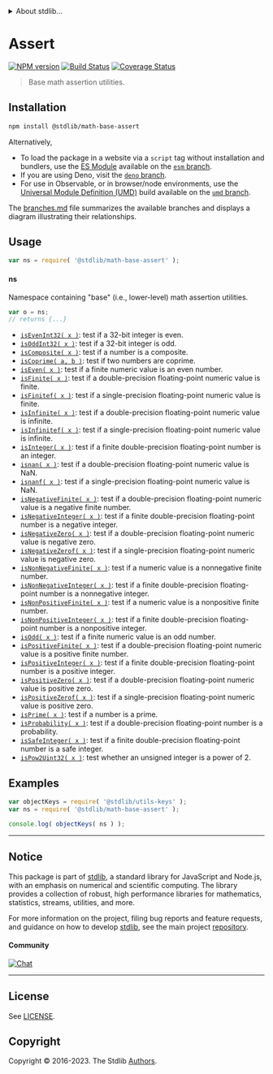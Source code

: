 <!--

@license Apache-2.0

Copyright (c) 2018 The Stdlib Authors.

Licensed under the Apache License, Version 2.0 (the "License");
you may not use this file except in compliance with the License.
You may obtain a copy of the License at

   http://www.apache.org/licenses/LICENSE-2.0

Unless required by applicable law or agreed to in writing, software
distributed under the License is distributed on an "AS IS" BASIS,
WITHOUT WARRANTIES OR CONDITIONS OF ANY KIND, either express or implied.
See the License for the specific language governing permissions and
limitations under the License.

-->


<details>
  <summary>
    About stdlib...
  </summary>
  <p>We believe in a future in which the web is a preferred environment for numerical computation. To help realize this future, we've built stdlib. stdlib is a standard library, with an emphasis on numerical and scientific computation, written in JavaScript (and C) for execution in browsers and in Node.js.</p>
  <p>The library is fully decomposable, being architected in such a way that you can swap out and mix and match APIs and functionality to cater to your exact preferences and use cases.</p>
  <p>When you use stdlib, you can be absolutely certain that you are using the most thorough, rigorous, well-written, studied, documented, tested, measured, and high-quality code out there.</p>
  <p>To join us in bringing numerical computing to the web, get started by checking us out on <a href="https://github.com/stdlib-js/stdlib">GitHub</a>, and please consider <a href="https://opencollective.com/stdlib">financially supporting stdlib</a>. We greatly appreciate your continued support!</p>
</details>

# Assert

[![NPM version][npm-image]][npm-url] [![Build Status][test-image]][test-url] [![Coverage Status][coverage-image]][coverage-url] <!-- [![dependencies][dependencies-image]][dependencies-url] -->

> Base math assertion utilities.

<section class="installation">

## Installation

```bash
npm install @stdlib/math-base-assert
```

Alternatively,

-   To load the package in a website via a `script` tag without installation and bundlers, use the [ES Module][es-module] available on the [`esm` branch][esm-url].
-   If you are using Deno, visit the [`deno` branch][deno-url].
-   For use in Observable, or in browser/node environments, use the [Universal Module Definition (UMD)][umd] build available on the [`umd` branch][umd-url].

The [branches.md][branches-url] file summarizes the available branches and displays a diagram illustrating their relationships.

</section>

<section class="usage">

## Usage

```javascript
var ns = require( '@stdlib/math-base-assert' );
```

#### ns

Namespace containing "base" (i.e., lower-level) math assertion utilities.

```javascript
var o = ns;
// returns {...}
```

<!-- <toc pattern="*"> -->

<div class="namespace-toc">

-   <span class="signature">[`isEvenInt32( x )`][@stdlib/math/base/assert/int32-is-even]</span><span class="delimiter">: </span><span class="description">test if a 32-bit integer is even.</span>
-   <span class="signature">[`isOddInt32( x )`][@stdlib/math/base/assert/int32-is-odd]</span><span class="delimiter">: </span><span class="description">test if a 32-bit integer is odd.</span>
-   <span class="signature">[`isComposite( x )`][@stdlib/math/base/assert/is-composite]</span><span class="delimiter">: </span><span class="description">test if a number is a composite.</span>
-   <span class="signature">[`isCoprime( a, b )`][@stdlib/math/base/assert/is-coprime]</span><span class="delimiter">: </span><span class="description">test if two numbers are coprime.</span>
-   <span class="signature">[`isEven( x )`][@stdlib/math/base/assert/is-even]</span><span class="delimiter">: </span><span class="description">test if a finite numeric value is an even number.</span>
-   <span class="signature">[`isFinite( x )`][@stdlib/math/base/assert/is-finite]</span><span class="delimiter">: </span><span class="description">test if a double-precision floating-point numeric value is finite.</span>
-   <span class="signature">[`isFinitef( x )`][@stdlib/math/base/assert/is-finitef]</span><span class="delimiter">: </span><span class="description">test if a single-precision floating-point numeric value is finite.</span>
-   <span class="signature">[`isInfinite( x )`][@stdlib/math/base/assert/is-infinite]</span><span class="delimiter">: </span><span class="description">test if a double-precision floating-point numeric value is infinite.</span>
-   <span class="signature">[`isInfinitef( x )`][@stdlib/math/base/assert/is-infinitef]</span><span class="delimiter">: </span><span class="description">test if a single-precision floating-point numeric value is infinite.</span>
-   <span class="signature">[`isInteger( x )`][@stdlib/math/base/assert/is-integer]</span><span class="delimiter">: </span><span class="description">test if a finite double-precision floating-point number is an integer.</span>
-   <span class="signature">[`isnan( x )`][@stdlib/math/base/assert/is-nan]</span><span class="delimiter">: </span><span class="description">test if a double-precision floating-point numeric value is NaN.</span>
-   <span class="signature">[`isnanf( x )`][@stdlib/math/base/assert/is-nanf]</span><span class="delimiter">: </span><span class="description">test if a single-precision floating-point numeric value is NaN.</span>
-   <span class="signature">[`isNegativeFinite( x )`][@stdlib/math/base/assert/is-negative-finite]</span><span class="delimiter">: </span><span class="description">test if a double-precision floating-point numeric value is a negative finite number.</span>
-   <span class="signature">[`isNegativeInteger( x )`][@stdlib/math/base/assert/is-negative-integer]</span><span class="delimiter">: </span><span class="description">test if a finite double-precision floating-point number is a negative integer.</span>
-   <span class="signature">[`isNegativeZero( x )`][@stdlib/math/base/assert/is-negative-zero]</span><span class="delimiter">: </span><span class="description">test if a double-precision floating-point numeric value is negative zero.</span>
-   <span class="signature">[`isNegativeZerof( x )`][@stdlib/math/base/assert/is-negative-zerof]</span><span class="delimiter">: </span><span class="description">test if a single-precision floating-point numeric value is negative zero.</span>
-   <span class="signature">[`isNonNegativeFinite( x )`][@stdlib/math/base/assert/is-nonnegative-finite]</span><span class="delimiter">: </span><span class="description">test if a numeric value is a nonnegative finite number.</span>
-   <span class="signature">[`isNonNegativeInteger( x )`][@stdlib/math/base/assert/is-nonnegative-integer]</span><span class="delimiter">: </span><span class="description">test if a finite double-precision floating-point number is a nonnegative integer.</span>
-   <span class="signature">[`isNonPositiveFinite( x )`][@stdlib/math/base/assert/is-nonpositive-finite]</span><span class="delimiter">: </span><span class="description">test if a numeric value is a nonpositive finite number.</span>
-   <span class="signature">[`isNonPositiveInteger( x )`][@stdlib/math/base/assert/is-nonpositive-integer]</span><span class="delimiter">: </span><span class="description">test if a finite double-precision floating-point number is a nonpositive integer.</span>
-   <span class="signature">[`isOdd( x )`][@stdlib/math/base/assert/is-odd]</span><span class="delimiter">: </span><span class="description">test if a finite numeric value is an odd number.</span>
-   <span class="signature">[`isPositiveFinite( x )`][@stdlib/math/base/assert/is-positive-finite]</span><span class="delimiter">: </span><span class="description">test if a double-precision floating-point numeric value is a positive finite number.</span>
-   <span class="signature">[`isPositiveInteger( x )`][@stdlib/math/base/assert/is-positive-integer]</span><span class="delimiter">: </span><span class="description">test if a finite double-precision floating-point number is a positive integer.</span>
-   <span class="signature">[`isPositiveZero( x )`][@stdlib/math/base/assert/is-positive-zero]</span><span class="delimiter">: </span><span class="description">test if a double-precision floating-point numeric value is positive zero.</span>
-   <span class="signature">[`isPositiveZerof( x )`][@stdlib/math/base/assert/is-positive-zerof]</span><span class="delimiter">: </span><span class="description">test if a single-precision floating-point numeric value is positive zero.</span>
-   <span class="signature">[`isPrime( x )`][@stdlib/math/base/assert/is-prime]</span><span class="delimiter">: </span><span class="description">test if a number is a prime.</span>
-   <span class="signature">[`isProbability( x )`][@stdlib/math/base/assert/is-probability]</span><span class="delimiter">: </span><span class="description">test if a double-precision floating-point number is a probability.</span>
-   <span class="signature">[`isSafeInteger( x )`][@stdlib/math/base/assert/is-safe-integer]</span><span class="delimiter">: </span><span class="description">test if a finite double-precision floating-point number is a safe integer.</span>
-   <span class="signature">[`isPow2Uint32( x )`][@stdlib/math/base/assert/uint32-is-pow2]</span><span class="delimiter">: </span><span class="description">test whether an unsigned integer is a power of 2.</span>

</div>

<!-- </toc> -->

</section>

<!-- /.usage -->

<section class="examples">

## Examples

<!-- TODO: better examples -->

<!-- eslint no-undef: "error" -->

```javascript
var objectKeys = require( '@stdlib/utils-keys' );
var ns = require( '@stdlib/math-base-assert' );

console.log( objectKeys( ns ) );
```

</section>

<!-- /.examples -->

<!-- Section for related `stdlib` packages. Do not manually edit this section, as it is automatically populated. -->

<section class="related">

</section>

<!-- /.related -->

<!-- Section for all links. Make sure to keep an empty line after the `section` element and another before the `/section` close. -->


<section class="main-repo" >

* * *

## Notice

This package is part of [stdlib][stdlib], a standard library for JavaScript and Node.js, with an emphasis on numerical and scientific computing. The library provides a collection of robust, high performance libraries for mathematics, statistics, streams, utilities, and more.

For more information on the project, filing bug reports and feature requests, and guidance on how to develop [stdlib][stdlib], see the main project [repository][stdlib].

#### Community

[![Chat][chat-image]][chat-url]

---

## License

See [LICENSE][stdlib-license].


## Copyright

Copyright &copy; 2016-2023. The Stdlib [Authors][stdlib-authors].

</section>

<!-- /.stdlib -->

<!-- Section for all links. Make sure to keep an empty line after the `section` element and another before the `/section` close. -->

<section class="links">

[npm-image]: http://img.shields.io/npm/v/@stdlib/math-base-assert.svg
[npm-url]: https://npmjs.org/package/@stdlib/math-base-assert

[test-image]: https://github.com/stdlib-js/math-base-assert/actions/workflows/test.yml/badge.svg?branch=main
[test-url]: https://github.com/stdlib-js/math-base-assert/actions/workflows/test.yml?query=branch:main

[coverage-image]: https://img.shields.io/codecov/c/github/stdlib-js/math-base-assert/main.svg
[coverage-url]: https://codecov.io/github/stdlib-js/math-base-assert?branch=main

<!--

[dependencies-image]: https://img.shields.io/david/stdlib-js/math-base-assert.svg
[dependencies-url]: https://david-dm.org/stdlib-js/math-base-assert/main

-->

[chat-image]: https://img.shields.io/gitter/room/stdlib-js/stdlib.svg
[chat-url]: https://app.gitter.im/#/room/#stdlib-js_stdlib:gitter.im

[stdlib]: https://github.com/stdlib-js/stdlib

[stdlib-authors]: https://github.com/stdlib-js/stdlib/graphs/contributors

[umd]: https://github.com/umdjs/umd
[es-module]: https://developer.mozilla.org/en-US/docs/Web/JavaScript/Guide/Modules

[deno-url]: https://github.com/stdlib-js/math-base-assert/tree/deno
[umd-url]: https://github.com/stdlib-js/math-base-assert/tree/umd
[esm-url]: https://github.com/stdlib-js/math-base-assert/tree/esm
[branches-url]: https://github.com/stdlib-js/math-base-assert/blob/main/branches.md

[stdlib-license]: https://raw.githubusercontent.com/stdlib-js/math-base-assert/main/LICENSE

<!-- <toc-links> -->

[@stdlib/math/base/assert/int32-is-even]: https://github.com/stdlib-js/math-base-assert-int32-is-even

[@stdlib/math/base/assert/int32-is-odd]: https://github.com/stdlib-js/math-base-assert-int32-is-odd

[@stdlib/math/base/assert/is-composite]: https://github.com/stdlib-js/math-base-assert-is-composite

[@stdlib/math/base/assert/is-coprime]: https://github.com/stdlib-js/math-base-assert-is-coprime

[@stdlib/math/base/assert/is-even]: https://github.com/stdlib-js/math-base-assert-is-even

[@stdlib/math/base/assert/is-finite]: https://github.com/stdlib-js/math-base-assert-is-finite

[@stdlib/math/base/assert/is-finitef]: https://github.com/stdlib-js/math-base-assert-is-finitef

[@stdlib/math/base/assert/is-infinite]: https://github.com/stdlib-js/math-base-assert-is-infinite

[@stdlib/math/base/assert/is-infinitef]: https://github.com/stdlib-js/math-base-assert-is-infinitef

[@stdlib/math/base/assert/is-integer]: https://github.com/stdlib-js/math-base-assert-is-integer

[@stdlib/math/base/assert/is-nan]: https://github.com/stdlib-js/math-base-assert-is-nan

[@stdlib/math/base/assert/is-nanf]: https://github.com/stdlib-js/math-base-assert-is-nanf

[@stdlib/math/base/assert/is-negative-finite]: https://github.com/stdlib-js/math-base-assert-is-negative-finite

[@stdlib/math/base/assert/is-negative-integer]: https://github.com/stdlib-js/math-base-assert-is-negative-integer

[@stdlib/math/base/assert/is-negative-zero]: https://github.com/stdlib-js/math-base-assert-is-negative-zero

[@stdlib/math/base/assert/is-negative-zerof]: https://github.com/stdlib-js/math-base-assert-is-negative-zerof

[@stdlib/math/base/assert/is-nonnegative-finite]: https://github.com/stdlib-js/math-base-assert-is-nonnegative-finite

[@stdlib/math/base/assert/is-nonnegative-integer]: https://github.com/stdlib-js/math-base-assert-is-nonnegative-integer

[@stdlib/math/base/assert/is-nonpositive-finite]: https://github.com/stdlib-js/math-base-assert-is-nonpositive-finite

[@stdlib/math/base/assert/is-nonpositive-integer]: https://github.com/stdlib-js/math-base-assert-is-nonpositive-integer

[@stdlib/math/base/assert/is-odd]: https://github.com/stdlib-js/math-base-assert-is-odd

[@stdlib/math/base/assert/is-positive-finite]: https://github.com/stdlib-js/math-base-assert-is-positive-finite

[@stdlib/math/base/assert/is-positive-integer]: https://github.com/stdlib-js/math-base-assert-is-positive-integer

[@stdlib/math/base/assert/is-positive-zero]: https://github.com/stdlib-js/math-base-assert-is-positive-zero

[@stdlib/math/base/assert/is-positive-zerof]: https://github.com/stdlib-js/math-base-assert-is-positive-zerof

[@stdlib/math/base/assert/is-prime]: https://github.com/stdlib-js/math-base-assert-is-prime

[@stdlib/math/base/assert/is-probability]: https://github.com/stdlib-js/math-base-assert-is-probability

[@stdlib/math/base/assert/is-safe-integer]: https://github.com/stdlib-js/math-base-assert-is-safe-integer

[@stdlib/math/base/assert/uint32-is-pow2]: https://github.com/stdlib-js/math-base-assert-uint32-is-pow2

<!-- </toc-links> -->

</section>

<!-- /.links -->
